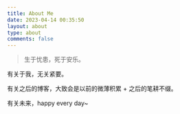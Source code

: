 ```yaml
---
title: About Me
date: 2023-04-14 00:35:50
layout: about
type: about
comments: false
---
```






> 生于忧患，死于安乐。



有关于我，无关紧要。

有关之后的博客，大致会是以前的微薄积累 + 之后的笔耕不缀。

有关未来，happy every day~


